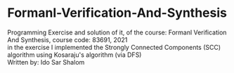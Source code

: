 # Formanl-Verification-And-Synthesis
Programming Exercise and solution of it, of the course: Formanl Verification And Synthesis, course code: 83691, 2021  
in the exercise I implemented the Strongly Connected Components (SCC) algorithm using Kosaraju's algorithm (via DFS)  
Written by: Ido Sar Shalom
